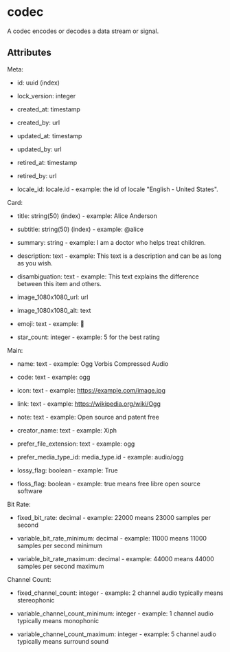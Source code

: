# codec


A codec encodes or decodes a data stream or signal.

## Attributes

Meta:

* id: uuid (index)

* lock_version: integer

* created_at: timestamp

* created_by: url

* updated_at: timestamp

* updated_by: url

* retired_at: timestamp

* retired_by: url

* locale_id: locale.id - example: the id of locale "English - United States".

Card:

* title: string(50) (index) - example: Alice Anderson

* subtitle: string(50) (index) - example: @alice

* summary: string - example: I am a doctor who helps treat children.

* description: text - example: This text is a description and can be as long as you wish.

* disambiguation: text - example: This text explains the difference between this item and others.

* image_1080x1080_url: url

* image_1080x1080_alt: text

* emoji: text - example: 🚀

* star_count: integer - example: 5 for the best rating

Main:

* name: text - example: Ogg Vorbis Compressed Audio

* code: text - example: ogg

* icon: text - example: https://example.com/image.jpg

* link: text - example: https://wikipedia.org/wiki/Ogg

* note: text - example: Open source and patent free

* creator_name: text - example: Xiph

* prefer_file_extension: text - example: ogg

* prefer_media_type_id: media_type.id - example: audio/ogg

* lossy_flag: boolean - example: True

* floss_flag: boolean - example: true means free libre open source software

Bit Rate:

* fixed_bit_rate: decimal - example: 22000 means 23000 samples per second

* variable_bit_rate_minimum: decimal - example: 11000 means 11000 samples per second minimum

* variable_bit_rate_maximum: decimal - example: 44000 means 44000 samples per second maximum

Channel Count:

* fixed_channel_count: integer - example: 2 channel audio typically means stereophonic

* variable_channel_count_minimum: integer - example: 1 channel audio typically means monophonic

* variable_channel_count_maximum: integer - example: 5 channel audio typically means surround sound

